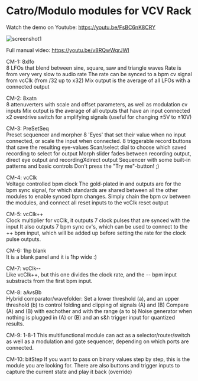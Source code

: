 
# Catro/Modulo modules for VCV Rack

Watch the demo on Youtube: https://youtu.be/FsBC6nK8CRY

![screenshot1](https://github.com/catronomix/catro-modulo/blob/master/CM066.PNG?raw=true)

Full manual video: https://youtu.be/v8RQwWqrJWI

CM-1: 8xlfo <br>
8 LFOs that blend between sine, square, saw and triangle waves
Rate is from very very slow to audio rate
The rate can be synced to a bpm cv signal from vcClk (from /32 up to x32)
Mix output is the average of all LFOs with a connected output

CM-2: 8xatn<br>
8 attenuverters with scale and offset parameters, as well as modulation cv inputs
Mix output is the average of all outputs that have an input connected
x2 overdrive switch for amplifying signals (useful for changing ±5V to ±10V)

CM-3: PreSetSeq<br>
Preset sequencer and morpher 
8 'Eyes' that set their value when no input connected, or scale the input when connected.
8 triggerable record buttons that save the resulting eye-values
Scan/select dial to choose which saved recording to select for output
Morph slider fades between recording output, direct eye output and recordingXdirect output
Sequencer with some built-in patterns and basic controls
Don't press the "Try me"-button! ;)

CM-4: vcClk<br>
Voltage controlled bpm clock
The gold-plated in and outputs are for the bpm sync signal, for which standards are shared between all the other modules to enable synced bpm changes. Simply chain the bpm cv between the modules, and connect all reset inputs to the vcClk reset output

CM-5: vcClk++<br>
Clock multiplier for vcClk, it outputs 7 clock pulses that are synced with the input
It also outputs 7 bpm sync cv's, which can be used to connect to the ++ bpm input, which will be added up before setting the rate for the clock pulse outputs.

CM-6: 1hp blank<br>
It is a blank panel and it is 1hp wide :)

CM-7: vcClk--<br>
Like vcClk++, but this one divides the clock rate, and the -- bpm input substracts from the first bpm input.

CM-8: aAvsBb<br>
Hybrid comparator/wavefolder:
Set a lower threshold (a), and an upper threshold (b) to control folding and clipping of signals (A) and (B)
Compare (A) and (B) with eachother and with the range (a to b)
Noise generator when nothing is plugged in (A) or (B) and an s&h trigger input for quantized results.

CM-9: 1-8-1
This multifunctional module can act as a selector/router/switch as well as a modulation and gate sequencer, depending on which ports are connected.

CM-10: bitStep
If you want to pass on binary values step by step, this is the module you are looking for.
There are also buttons and trigger inputs to capture the current state and play it back (override)
